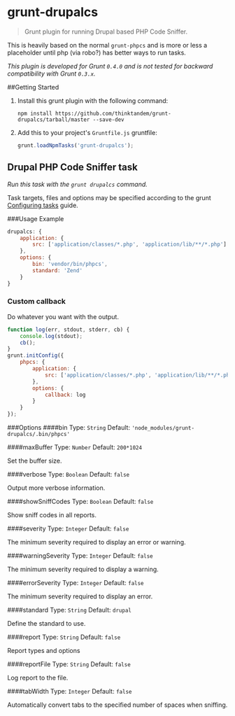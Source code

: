 # grunt-drupalcs

> Grunt plugin for running Drupal based PHP Code Sniffer.

This is heavily based on the normal `grunt-phpcs` and is more or less a placeholder until php (via robo?) has better ways to run tasks.

_This plugin is developed for Grunt `0.4.0` and is not tested for backward compatibility with Grunt `0.3.x`._

##Getting Started
1. Install this grunt plugin with the following command:

	```shell
	npm install https://github.com/thinktandem/grunt-drupalcs/tarball/master --save-dev
	```

3. Add this to your project's `Gruntfile.js` gruntfile:

	```js
	grunt.loadNpmTasks('grunt-drupalcs');
	```

## Drupal PHP Code Sniffer task
_Run this task with the `grunt drupalcs` command._

Task targets, files and options may be specified according to the grunt [Configuring tasks](http://gruntjs.com/configuring-tasks) guide.

###Usage Example

```js
drupalcs: {
	application: {
		src: ['application/classes/*.php', 'application/lib/**/*.php']
	},
	options: {
		bin: 'vendor/bin/phpcs',
		standard: 'Zend'
	}
}
```

### Custom callback

Do whatever you want with the output.

```js
function log(err, stdout, stderr, cb) {
	console.log(stdout);
	cb();
}
grunt.initConfig({
	phpcs: {
		application: {
			src: ['application/classes/*.php', 'application/lib/**/*.php']
		},
		options: {
			callback: log
		}
	}
});
```

###Options
####bin
Type: `String`  Default: `'node_modules/grunt-drupalcs/.bin/phpcs'`

####maxBuffer
Type: `Number` Default: `200*1024`

Set the buffer size.

####verbose
Type: `Boolean` Default: `false`

Output more verbose information.

####showSniffCodes
Type: `Boolean` Default: `false`

Show sniff codes in all reports.

####severity
Type: `Integer` Default: `false`

The minimum severity required to display an error or warning.

####warningSeverity
Type: `Integer` Default: `false`

The minimum severity required to display a warning.

####errorSeverity
Type: `Integer` Default: `false`

The minimum severity required to display an error.

####standard
Type: `String`  Default: `drupal`

Define the standard to use.

####report
Type: `String` Default: `false`

Report types and options

####reportFile
Type: `String` Default: `false`

Log report to the file.

####tabWidth
Type: `Integer` Default: `false`

Automatically convert tabs to the specified number of spaces when sniffing.
